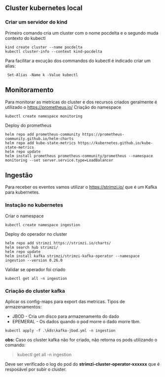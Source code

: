## Cluster kubernetes local
### Criar um servidor do kind
Primeiro comando cria um cluster com o nome  pocdelta e o segundo muda contexto do kubectl
 ```
kind create cluster --name pocdelta
kubectl cluster-info --context kind-pocdelta
```
Para facilitar a excução dos commandos do kubectl é indicado criar um alias:
```
 Set-Alias -Name k -Value kubectl
```
## Monitoramento
Para monitorar as metricas do cluster e dos recursos criados geralmente é utilizado o https://prometheus.io/
Criação do namespace
```
kubectl create namespace monitoring
```
Deploy do prometheus
```
helm repo add prometheus-community https://prometheus-community.github.io/helm-charts
helm repo add kube-state-metrics https://kubernetes.github.io/kube-state-metrics
helm repo update
helm install prometheus prometheus-community/prometheus --namespace monitoring --set server.service.type=LoadBalancer
```

## Ingestão
Para receber os eventos vamos utilizar o https://strimzi.io/ que é um Kafka para kubernetes.

### Instação no kubernetes
Criar o namespace
```
kubectl create namespace ingestion
```
Deploy do operador no cluster
```
helm repo add strimzi https://strimzi.io/charts/
helm search hub strimzi/
helm repo update
helm install kafka strimzi/strimzi-kafka-operator --namespace ingestion --version 0.26.0
```
Validar se operador foi criado
```
kubectl get all -n ingestion
```
### Criação do cluster kafka
Aplicar os config-maps para export das metricas.
Tipos de armazenamentos:  
* JBOD - Cria um disco para armazenamento do dado  
* EPEMERAL - Os dados quando o pod morre o dado morre tbm.
```
kubectl apply -f .\k8s\kafka-jbod.yml -n ingestion
```
**obs:** Caso os cluster kafka não for criado, não retorna os pods utilizando o comando:
> kubectl get all -n ingestion  

Deve ser verificado o log do pod do **strimzi-cluster-operator-xxxxxx** que é resposável por subir o cluster.